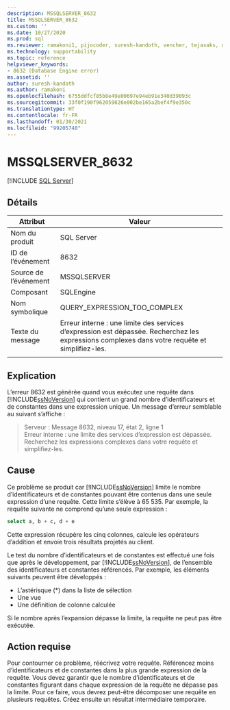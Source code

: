 ```yaml
---
description: MSSQLSERVER_8632
title: MSSQLSERVER_8632
ms.custom: ''
ms.date: 10/27/2020
ms.prod: sql
ms.reviewer: ramakoni1, pijocoder, suresh-kandoth, vencher, tejasaks, docast
ms.technology: supportability
ms.topic: reference
helpviewer_keywords:
- 8632 (Database Engine error)
ms.assetid: ''
author: suresh-kandoth
ms.author: ramakoni
ms.openlocfilehash: 6755ddfcf85b8e49e00697e94eb91e340d39093c
ms.sourcegitcommit: 33f0f190f962059826e002be165a2bef4f9e350c
ms.translationtype: HT
ms.contentlocale: fr-FR
ms.lasthandoff: 01/30/2021
ms.locfileid: "99205740"
---
```

# <a name="mssqlserver_8632"></a>MSSQLSERVER_8632
 [!INCLUDE [SQL Server](../../includes/applies-to-version/sqlserver.md)]

## <a name="details"></a>Détails

|Attribut|Valeur|
|---|---|
|Nom du produit|SQL Server|
|ID de l’événement|8632|
|Source de l’événement|MSSQLSERVER|
|Composant|SQLEngine|
|Nom symbolique|QUERY_EXPRESSION_TOO_COMPLEX|
|Texte du message|Erreur interne : une limite des services d’expression est dépassée. Recherchez les expressions complexes dans votre requête et simplifiez-les.|
||

## <a name="explanation"></a>Explication

L’erreur 8632 est générée quand vous exécutez une requête dans [!INCLUDE[ssNoVersion](../../includes/ssnoversion-md.md)] qui contient un grand nombre d’identificateurs et de constantes dans une expression unique. Un message d’erreur semblable au suivant s’affiche :

> Serveur :  Message 8632, niveau 17, état 2, ligne 1  
Erreur interne : une limite des services d’expression est dépassée. Recherchez les expressions complexes dans votre requête et simplifiez-les.

## <a name="cause"></a>Cause

Ce problème se produit car [!INCLUDE[ssNoVersion](../../includes/ssnoversion-md.md)] limite le nombre d’identificateurs et de constantes pouvant être contenus dans une seule expression d’une requête. Cette limite s’élève à 65 535. Par exemple, la requête suivante ne comprend qu’une seule expression :

```sql
select a, b + c, d + e
```

Cette expression récupère les cinq colonnes, calcule les opérateurs d’addition et envoie trois résultats projetés au client.

Le test du nombre d’identificateurs et de constantes est effectué une fois que après le développement, par [!INCLUDE[ssNoVersion](../../includes/ssnoversion-md.md)], de l’ensemble des identificateurs et constantes référencés. Par exemple, les éléments suivants peuvent être développés :

- L’astérisque (*) dans la liste de sélection
- Une vue
- Une définition de colonne calculée

Si le nombre après l’expansion dépasse la limite, la requête ne peut pas être exécutée.

## <a name="user-action"></a>Action requise

Pour contourner ce problème, réécrivez votre requête. Référencez moins d’identificateurs et de constantes dans la plus grande expression de la requête. Vous devez garantir que le nombre d’identificateurs et de constantes figurant dans chaque expression de la requête ne dépasse pas la limite. Pour ce faire, vous devrez peut-être décomposer une requête en plusieurs requêtes. Créez ensuite un résultat intermédiaire temporaire.
